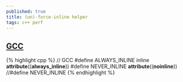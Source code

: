 ```yaml
---
published: true
title: (un)-force-inline helper
tags: c++ perf
---
```

## [GCC](https://www.youtube.com/watch?v=Qq_WaiwzOtI)

{% highlight cpp %}
// GCC
#define ALWAYS_INLINE inline __attribute__((__always_inline__))
#define NEVER_INLINE         __attribute__((__noinline__))
//#define NEVER_INLINE
{% endhighlight %}
